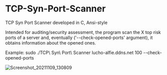 # TCP-Syn-Port-Scanner
TCP Syn Port Scanner developed in C, Ansi-style

Intended for auditing/security assessment, the program scan the X top risk ports of a server and, eventually ('--check-opened-ports' argument), it obtains information about the opened ones. 

Example: sudo ./TCP\ Syn\ Port\ Scanner lucho-alfie.ddns.net 100 --check-opened-ports

![Screenshot_20211109_130809](https://user-images.githubusercontent.com/40904281/140968813-4f606799-20e1-4e44-b6dd-a5a96b2c895c.png)
